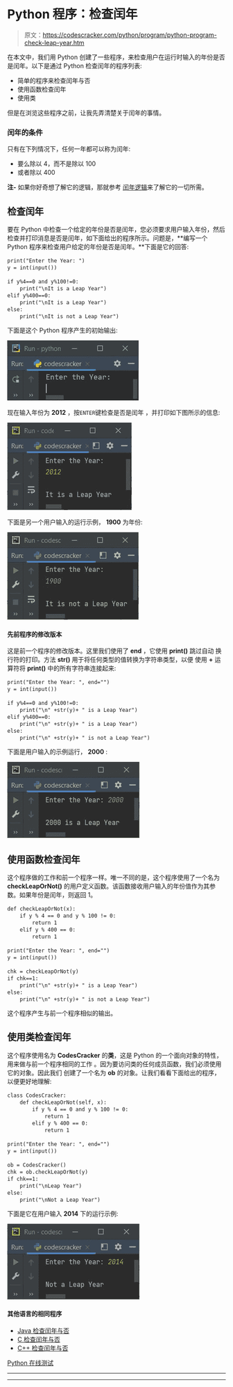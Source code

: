 # Python 程序：检查闰年

> 原文：<https://codescracker.com/python/program/python-program-check-leap-year.htm>

在本文中，我们用 Python 创建了一些程序，来检查用户在运行时输入的年份是否是闰年。以下是通过 Python 检查闰年的程序列表:

*   简单的程序来检查闰年与否
*   使用函数检查闰年
*   使用类

但是在浏览这些程序之前，让我先弄清楚关于闰年的事情。

### 闰年的条件

只有在下列情况下，任何一年都可以称为闰年:

*   要么除以 4，而不是除以 100
*   或者除以 400

**注-** 如果你好奇想了解它的逻辑，那就参考 [闰年逻辑](/nonprog/leap-year.htm)来了解它的一切所需。

## 检查闰年

要在 Python 中检查一个给定的年份是否是闰年，您必须要求用户输入年份，然后检查并打印消息是否是闰年，如下面给出的程序所示。问题是，**编写一个 Python 程序来检查用户给定的年份是否是闰年。**下面是它的回答:

```
print("Enter the Year: ")
y = int(input())

if y%4==0 and y%100!=0:
    print("\nIt is a Leap Year")
elif y%400==0:
    print("\nIt is a Leap Year")
else:
    print("\nIt is not a Leap Year")
```

下面是这个 Python 程序产生的初始输出:

![check leap year python](img/c85fa84b96a708f5a39c35cdeb874073.png)

现在输入年份为 **2012** ，按`ENTER`键检查是否是闰年 ，并打印如下图所示的信息:

![check leap year or not python](img/7993dacea6e1a3d9564e09b84df0b162.png)

下面是另一个用户输入的运行示例， **1900** 为年份:

![python check leap year](img/84a8707c9e39f61d4e1be98beff45bb1.png)

#### 先前程序的修改版本

这是前一个程序的修改版本。这里我们使用了 **end** ，它使用 **print()** 跳过自动 换行符的打印。方法 **str()** 用于将任何类型的值转换为字符串类型，以便 使用 **+** 运算符将 **print()** 中的所有字符串连接起来:

```
print("Enter the Year: ", end="")
y = int(input())

if y%4==0 and y%100!=0:
    print("\n" +str(y)+ " is a Leap Year")
elif y%400==0:
    print("\n" +str(y)+ " is a Leap Year")
else:
    print("\n" +str(y)+ " is not a Leap Year")
```

下面是用户输入的示例运行， **2000** :

![python check leap year](img/23c0c9ccdd9febece4da10d6958f7691.png)

## 使用函数检查闰年

这个程序做的工作和前一个程序一样。唯一不同的是，这个程序使用了一个名为 **checkLeapOrNot()** 的用户定义函数。该函数接收用户输入的年份值作为其参数。如果年份是闰年，则返回 1。

```
def checkLeapOrNot(x):
    if y % 4 == 0 and y % 100 != 0:
        return 1
    elif y % 400 == 0:
        return 1

print("Enter the Year: ", end="")
y = int(input())

chk = checkLeapOrNot(y)
if chk==1:
    print("\n" +str(y)+ " is a Leap Year")
else:
    print("\n" +str(y)+ " is not a Leap Year")
```

这个程序产生与前一个程序相似的输出。

## 使用类检查闰年

这个程序使用名为 **CodesCracker** 的**类**，这是 Python 的一个面向对象的特性，用来做与前一个程序相同的工作 。因为要访问类的任何成员函数，我们必须使用它的对象。因此我们 创建了一个名为 **ob** 的对象。让我们看看下面给出的程序，以便更好地理解:

```
class CodesCracker:
    def checkLeapOrNot(self, x):
        if y % 4 == 0 and y % 100 != 0:
            return 1
        elif y % 400 == 0:
            return 1

print("Enter the Year: ", end="")
y = int(input())

ob = CodesCracker()
chk = ob.checkLeapOrNot(y)
if chk==1:
    print("\nLeap Year")
else:
    print("\nNot a Leap Year")
```

下面是它在用户输入 **2014** 下的运行示例:

![python check leap year using class](img/f752cc4360c36ddb53f3ec0f6546fb57.png)

#### 其他语言的相同程序

*   [Java 检查闰年与否](/java/program/java-program-check-leap-year.htm)
*   [C 检查闰年与否](/c/program/c-program-check-leap-year.htm)
*   [C++ 检查闰年与否](/cpp/program/cpp-program-check-leap-year.htm)

[Python 在线测试](/exam/showtest.php?subid=10)

* * *

* * *
